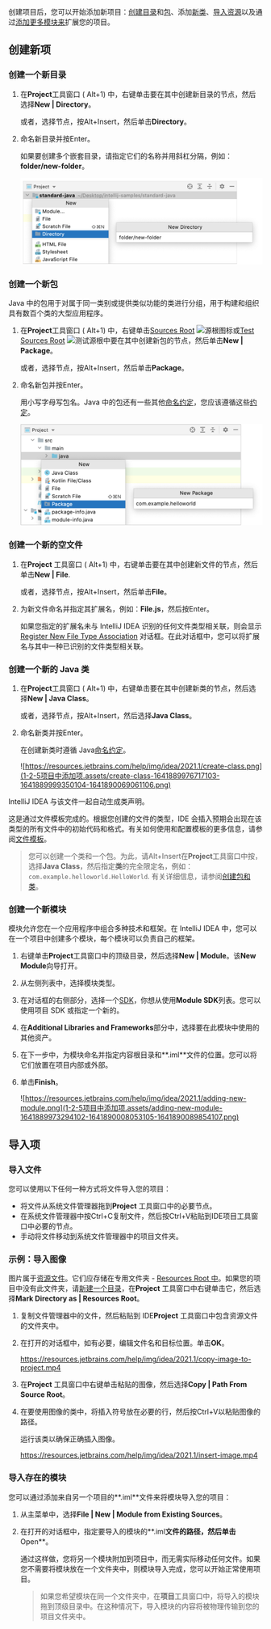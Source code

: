 创建项目后，您可以开始添加新项目：[创建目录](https://www.jetbrains.com/help/idea/2021.1/add-items-to-project.html#new-directory)和[包](https://www.jetbrains.com/help/idea/2021.1/add-items-to-project.html#new-package)、添加[新类](https://www.jetbrains.com/help/idea/2021.1/add-items-to-project.html#new-java-class)、[导入资源](https://www.jetbrains.com/help/idea/2021.1/add-items-to-project.html#import-items)以及通过[添加更多模块来](https://www.jetbrains.com/help/idea/2021.1/add-items-to-project.html#create-module)扩展您的项目。

## 创建新项

### 创建一个新目录﻿

1. 在**Project**工具窗口 ( Alt+1) 中，右键单击要在其中创建新目录的节点，然后选择**New | Directory**。

   或者，选择节点，按Alt+Insert，然后单击**Directory**。

2. 命名新目录并按Enter。

   如果要创建多个嵌套目录，请指定它们的名称并用斜杠分隔，例如：**folder/new-folder**。

   ![创建新目录](1-2-5项目中添加项.assets/create-new-dir.png)

### 创建一个新包﻿

Java 中的包用于对属于同一类别或提供类似功能的类进行分组，用于构建和组织具有数百个类的大型应用程序。

1. 在**Project**工具窗口 ( Alt+1) 中，右键单击[Sources Root](https://www.jetbrains.com/help/idea/2021.1/content-roots.html#folder-categories) ![源根图标](https://resources.jetbrains.com/help/img/idea/2021.1/icons.modules.sourceRoot.png)或[Test Sources Root](https://www.jetbrains.com/help/idea/2021.1/content-roots.html#folder-categories) ![测试源根](https://resources.jetbrains.com/help/img/idea/2021.1/icons.modules.testRoot.png)中要在其中创建新包的节点，然后单击**New | Package**。

   或者，选择节点，按Alt+Insert，然后单击**Package**。

2. 命名新包并按Enter。

   用小写字母写包名。Java 中的包还有一些其他[命名约定](https://www.oracle.com/technetwork/java/codeconventions-135099.html)，您应该遵循这些[约定](https://www.oracle.com/technetwork/java/codeconventions-135099.html)。

   ![创建一个新的 Java 包](1-2-5项目中添加项.assets/create-new-package.png)

### 创建一个新的空文件﻿

1. 在**Project** 工具窗口 ( Alt+1) 中，右键单击要在其中创建新文件的节点，然后单击**New | File**.

   或者，选择节点，按Alt+Insert，然后单击**File**。

2. 为新文件命名并指定其扩展名，例如：**File.js**，然后按Enter。

   如果您指定的扩展名未与 IntelliJ IDEA 识别的任何文件类型相关联，则会显示[Register New File Type Association](https://www.jetbrains.com/help/idea/2021.1/creating-and-registering-file-types.html#register-new-association) 对话框。在此对话框中，您可以将扩展名与其中一种已识别的文件类型相关联。

### 创建一个新的 Java 类﻿

1. 在**Project**工具窗口 ( Alt+1) 中，右键单击要在其中创建新类的节点，然后选择**New | Java Class**。

   或者，选择节点，按Alt+Insert，然后选择**Java Class**。

2. 命名新类并按Enter。

   在创建新类时遵循 Java[命名约定](https://www.oracle.com/technetwork/java/codeconventions-135099.html)。

   ![https://resources.jetbrains.com/help/img/idea/2021.1/create-class.png](1-2-5项目中添加项.assets/create-class-1641889976717103-1641889999350104-1641890069061106.png)

IntelliJ IDEA 与该文件一起自动生成类声明。

这是通过文件模板完成的。根据您创建的文件的类型，IDE 会插入预期会出现在该类型的所有文件中的初始代码和格式。有关如何使用和配置模板的更多信息，请参阅[文件模板](https://www.jetbrains.com/help/idea/2021.1/using-file-and-code-templates.html)。

> 您可以创建一个类和一个包。为此，请Alt+Insert在**Project**工具窗口中按，选择**Java Class**，然后指定**类**的完全限定名，例如：`com.example.helloworld.HelloWorld`. 有关详细信息，请参阅[创建包和类](https://www.jetbrains.com/help/idea/2021.1/creating-and-running-your-first-java-application.html#create-package-and-class)。

### 创建一个新模块﻿

模块允许您在一个应用程序中组合多种技术和框架。在 IntelliJ IDEA 中，您可以在一个项目中创建多个模块，每个模块可以负责自己的框架。

1. 右键单击**Project**工具窗口中的顶级目录，然后选择**New | Module**。该**New Module**向导打开。

2. 从左侧列表中，选择模块类型。

3. 在对话框的右侧部分，选择一个[SDK](https://www.jetbrains.com/help/idea/2021.1/sdk.html)，你想从使用**Module SDK**列表。您可以使用项目 SDK 或指定一个新的。

4. 在**Additional Libraries and Frameworks**部分中，选择要在此模块中使用的其他资产。

5. 在下一步中，为模块命名并指定内容根目录和**.iml**文件的位置。您可以将它们放置在项目内部或外部。

6. 单击**Finish**。

   ![https://resources.jetbrains.com/help/img/idea/2021.1/adding-new-module.png](1-2-5项目中添加项.assets/adding-new-module-1641889973294102-1641890008053105-1641890089854107.png)

## 导入项﻿

### 导入文件﻿

您可以使用以下任何一种方式将文件导入您的项目：

- 将文件从系统文件管理器拖到**Project** 工具窗口中的必要节点。
- 在系统文件管理器中按Ctrl+C复制文件，然后按Ctrl+V粘贴到IDE项目工具窗口中必要的节点。  
- 手动将文件移动到系统文件管理器中的项目文件夹。

### 示例：导入图像﻿

图片属于[资源文件](https://www.jetbrains.com/help/idea/2021.1/resource-files.html)。它们应存储在专用文件夹 - [Resources Root 中](https://www.jetbrains.com/help/idea/2021.1/content-roots.html#folder-categories)。如果您的项目中没有此文件夹，请[新建一个目录](https://www.jetbrains.com/help/idea/2021.1/add-items-to-project.html#new-directory)，在**Project** 工具窗口中右键单击它，然后选择**Mark Directory as | Resources Root**。

1. 复制文件管理器中的文件，然后粘贴到 IDE**Project** 工具窗口中包含资源文件的文件夹中。

2. 在打开的对话框中，如有必要，编辑文件名和目标位置。单击**OK**。

   https://resources.jetbrains.com/help/img/idea/2021.1/copy-image-to-project.mp4

3. 在**Project** 工具窗口中右键单击粘贴的图像，然后选择**Copy | Path From Source Root**。

4. 在要使用图像的类中，将插入符号放在必要的行，然后按Ctrl+V以粘贴图像的路径。

   运行该类以确保正确插入图像。

   https://resources.jetbrains.com/help/img/idea/2021.1/insert-image.mp4

### 导入存在的模块﻿

您可以通过添加来自另一个项目的**.iml**文件来将模块导入您的项目：

1. 从主菜单中，选择**File | New | Module from Existing Sources**。

2. 在打开的对话框中，指定要导入的模块的**.iml**文件的路径，然后单击**Open**。

   通过这样做，您将另一个模块附加到项目中，而无需实际移动任何文件。如果您不需要将模块放在一个文件夹中，则模块导入完成，您可以开始正常使用项目。

   > 如果您希望模块在同一个文件夹中，在**项目**工具窗口中，将导入的模块拖到顶级目录中。在这种情况下，导入模块的内容将被物理传输到您的项目文件夹中。

